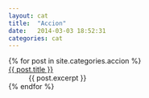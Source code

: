 ```yaml
---
layout: cat
title:  "Accion"
date:   2014-03-03 18:52:31
categories: cat
---
```



<dl>
  {% for post in site.categories.accion %}
    <dt> <a href="{{ post.url }}">{{ post.title }}</a></dt>
     <dd> {{ post.excerpt }}    </dd>
  {% endfor %}
</dl>


